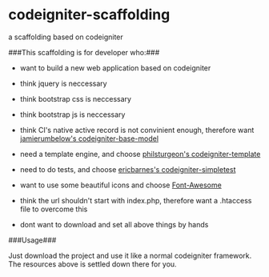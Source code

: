 codeigniter-scaffolding
=======================

a scaffolding based on codeigniter

###This scaffolding is for developer who:###

* want to build a new web application based on codeigniter

* think jquery is neccessary

* think bootstrap css is neccessary

* think bootstrap js is neccessary

* think CI's native active record is not convinient enough, therefore want [jamierumbelow's codeigniter-base-model](https://github.com/jamierumbelow/codeigniter-base-model "CodeIgniter base CRUD model to remove repetition and increase productivity")

* need a template engine, and choose [philsturgeon's codeigniter-template](https://github.com/philsturgeon/codeigniter-template "Template library for CodeIgniter which supports modules, themes, partial views, etc.")

* need to do tests, and choose [ericbarnes's codeigniter-simpletest](https://github.com/ericbarnes/codeigniter-simpletest "Simpletest Integration for CodeIgniter http://ericlbarnes.com")

* want to use some beautiful icons and choose [Font-Awesome](https://github.com/FortAwesome/Font-Awesome "The iconic font designed for Bootstrap http://fontawesome.io")

* think the url shouldn't start with index.php, therefore want a .htaccess file to overcome this

* dont want to download and set all above things by hands

###Usage###

Just download the project and use it like a normal codeigniter framework. 
The resources above is settled down there for you.
